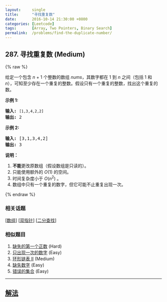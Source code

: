 ```yaml
---
layout:     single
title:      "寻找重复数"
date:       2016-10-14 21:30:00 +0800
categories: [Leetcode]
tags:       [Array, Two Pointers, Binary Search]
permalink:  /problems/find-the-duplicate-number/
---
```


## 287. 寻找重复数 (Medium)

{% raw %}

<p>给定一个包含&nbsp;<em>n</em> + 1 个整数的数组&nbsp;<em>nums</em>，其数字都在 1 到 <em>n&nbsp;</em>之间（包括 1 和 <em>n</em>），可知至少存在一个重复的整数。假设只有一个重复的整数，找出这个重复的数。</p>

<p><strong>示例 1:</strong></p>

<pre><strong>输入:</strong> <code>[1,3,4,2,2]</code>
<strong>输出:</strong> 2
</pre>

<p><strong>示例 2:</strong></p>

<pre><strong>输入:</strong> [3,1,3,4,2]
<strong>输出:</strong> 3
</pre>

<p><strong>说明：</strong></p>

<ol>
	<li><strong>不能</strong>更改原数组（假设数组是只读的）。</li>
	<li>只能使用额外的 <em>O</em>(1) 的空间。</li>
	<li>时间复杂度小于 <em>O</em>(<em>n</em><sup>2</sup>) 。</li>
	<li>数组中只有一个重复的数字，但它可能不止重复出现一次。</li>
</ol>

{% endraw %}

### 相关话题
  [[数组](https://github.com/openset/leetcode/tree/master/tag/array/README.md)]
  [[双指针](https://github.com/openset/leetcode/tree/master/tag/two-pointers/README.md)]
  [[二分查找](https://github.com/openset/leetcode/tree/master/tag/binary-search/README.md)]

### 相似题目
  1. [缺失的第一个正数](/problems/first-missing-positive) (Hard)
  1. [只出现一次的数字](/problems/single-number) (Easy)
  1. [环形链表 II](/problems/linked-list-cycle-ii) (Medium)
  1. [缺失数字](/problems/missing-number) (Easy)
  1. [错误的集合](/problems/set-mismatch) (Easy)

---

## [解法](https://github.com/openset/leetcode/tree/master/problems/find-the-duplicate-number)

